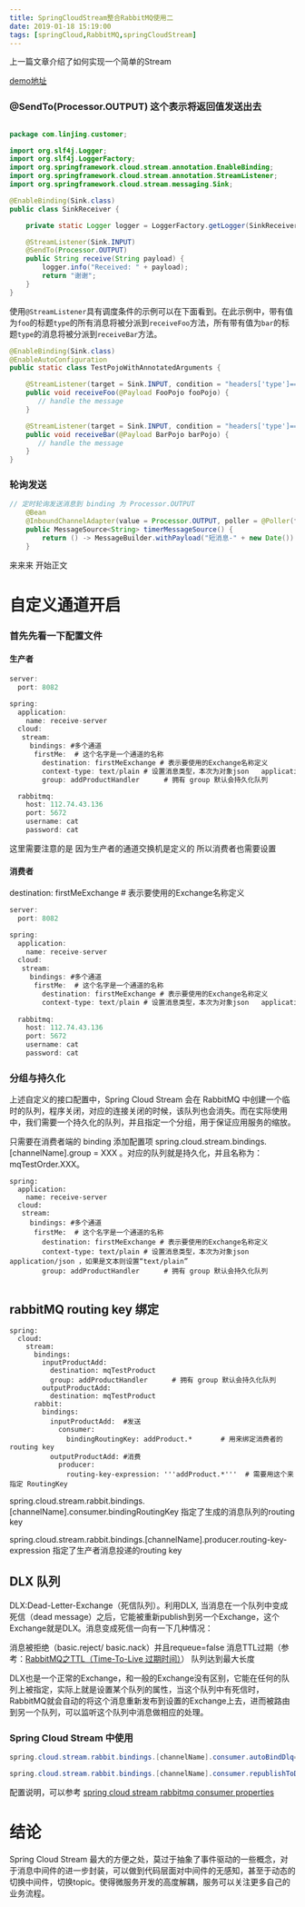 ```yaml
---
title: SpringCloudStream整合RabbitMQ使用二
date: 2019-01-18 15:19:00
tags: [springCloud,RabbitMQ,springCloudStream]
---
```


上一篇文章介绍了如何实现一个简单的Stream

[demo地址](https://github.com/AsummerCat/StreamAndRabbitmq)

<!--more--> 

### @SendTo(Processor.OUTPUT) 这个表示将返回值发送出去

```java

package com.linjing.customer;

import org.slf4j.Logger;
import org.slf4j.LoggerFactory;
import org.springframework.cloud.stream.annotation.EnableBinding;
import org.springframework.cloud.stream.annotation.StreamListener;
import org.springframework.cloud.stream.messaging.Sink;

@EnableBinding(Sink.class)
public class SinkReceiver {

    private static Logger logger = LoggerFactory.getLogger(SinkReceiver.class);

    @StreamListener(Sink.INPUT)
    @SendTo(Processor.OUTPUT)    
    public String receive(String payload) {
        logger.info("Received: " + payload);
        return "谢谢";
    }
}
```

使用`@StreamListener`具有调度条件的示例可以在下面看到。在此示例中，带有值为`foo`的标题`type`的所有消息将被分派到`receiveFoo`方法，所有带有值为`bar`的标题`type`的消息将被分派到`receiveBar`方法。

```java
@EnableBinding(Sink.class)
@EnableAutoConfiguration
public static class TestPojoWithAnnotatedArguments {

    @StreamListener(target = Sink.INPUT, condition = "headers['type']=='foo'")
    public void receiveFoo(@Payload FooPojo fooPojo) {
       // handle the message
    }

    @StreamListener(target = Sink.INPUT, condition = "headers['type']=='bar'")
    public void receiveBar(@Payload BarPojo barPojo) {
       // handle the message
    }
}
```

### 轮询发送

```java
// 定时轮询发送消息到 binding 为 Processor.OUTPUT
    @Bean
    @InboundChannelAdapter(value = Processor.OUTPUT, poller = @Poller(fixedDelay = "3000", maxMessagesPerPoll = "1"))
    public MessageSource<String> timerMessageSource() {
        return () -> MessageBuilder.withPayload("短消息-" + new Date()).build();
    }

```



来来来 开始正文

# 自定义通道开启

### 首先先看一下配置文件

#### 生产者

```java
server:
  port: 8082

spring:
  application:
    name: receive-server
  cloud:
   stream:
     bindings: #多个通道
      firstMe:  # 这个名字是一个通道的名称
        destination: firstMeExchange # 表示要使用的Exchange名称定义
        context-type: text/plain # 设置消息类型，本次为对象json   application/json ，如果是文本则设置“text/plain”
        group: addProductHandler      # 拥有 group 默认会持久化队列

  rabbitmq:
    host: 112.74.43.136
    port: 5672
    username: cat
    password: cat


```

这里需要注意的是 因为生产者的通道交换机是定义的 所以消费者也需要设置

#### 消费者

destination: firstMeExchange # 表示要使用的Exchange名称定义

```java
server:
  port: 8082

spring:
  application:
    name: receive-server
  cloud:
   stream:
     bindings: #多个通道
      firstMe:  # 这个名字是一个通道的名称
        destination: firstMeExchange # 表示要使用的Exchange名称定义
        context-type: text/plain # 设置消息类型，本次为对象json   application/json ，如果是文本则设置“text/plain”
        
  rabbitmq:
    host: 112.74.43.136
    port: 5672
    username: cat
    password: cat
```



### 分组与持久化

上述自定义的接口配置中，Spring Cloud Stream 会在 RabbitMQ 中创建一个临时的队列，程序关闭，对应的连接关闭的时候，该队列也会消失。而在实际使用中，我们需要一个持久化的队列，并且指定一个分组，用于保证应用服务的缩放。

只需要在消费者端的 binding 添加配置项 spring.cloud.stream.bindings.[channelName].group = XXX 。对应的队列就是持久化，并且名称为：mqTestOrder.XXX。

```
spring:
  application:
    name: receive-server
  cloud:
   stream:
     bindings: #多个通道
      firstMe:  # 这个名字是一个通道的名称
        destination: firstMeExchange # 表示要使用的Exchange名称定义
        context-type: text/plain # 设置消息类型，本次为对象json   application/json ，如果是文本则设置“text/plain”
        group: addProductHandler      # 拥有 group 默认会持久化队列


```

## rabbitMQ routing key 绑定

```
spring:
  cloud:
    stream:
      bindings:
        inputProductAdd:
          destination: mqTestProduct
          group: addProductHandler      # 拥有 group 默认会持久化队列
        outputProductAdd:
          destination: mqTestProduct
      rabbit:
        bindings:
          inputProductAdd:  #发送
            consumer:
              bindingRoutingKey: addProduct.*       # 用来绑定消费者的 routing key
          outputProductAdd: #消费
            producer:
              routing-key-expression: '''addProduct.*'''  # 需要用这个来指定 RoutingKey
```

spring.cloud.stream.rabbit.bindings.[channelName].consumer.bindingRoutingKey
指定了生成的消息队列的routing key

spring.cloud.stream.rabbit.bindings.[channelName].producer.routing-key-expression 指定了生产者消息投递的routing key

## DLX 队列

DLX:Dead-Letter-Exchange（死信队列）。利用DLX, 当消息在一个队列中变成死信（dead message）之后，它能被重新publish到另一个Exchange，这个Exchange就是DLX。消息变成死信一向有一下几种情况：

消息被拒绝（basic.reject/ basic.nack）并且requeue=false
消息TTL过期（参考：[RabbitMQ之TTL（Time-To-Live 过期时间）](http://blog.csdn.net/u013256816/article/details/54916011)）
队列达到最大长度

DLX也是一个正常的Exchange，和一般的Exchange没有区别，它能在任何的队列上被指定，实际上就是设置某个队列的属性，当这个队列中有死信时，RabbitMQ就会自动的将这个消息重新发布到设置的Exchange上去，进而被路由到另一个队列，可以监听这个队列中消息做相应的处理。

### Spring Cloud Stream 中使用

```java
spring.cloud.stream.rabbit.bindings.[channelName].consumer.autoBindDlq=true

spring.cloud.stream.rabbit.bindings.[channelName].consumer.republishToDlq=true
```

配置说明，可以参考 [spring cloud stream rabbitmq consumer properties](http://docs.spring.io/spring-cloud-stream/docs/Chelsea.SR2/reference/htmlsingle/index.html#_rabbitmq_consumer_properties)

# 结论

Spring Cloud Stream 最大的方便之处，莫过于抽象了事件驱动的一些概念，对于消息中间件的进一步封装，可以做到代码层面对中间件的无感知，甚至于动态的切换中间件，切换topic。使得微服务开发的高度解耦，服务可以关注更多自己的业务流程。

